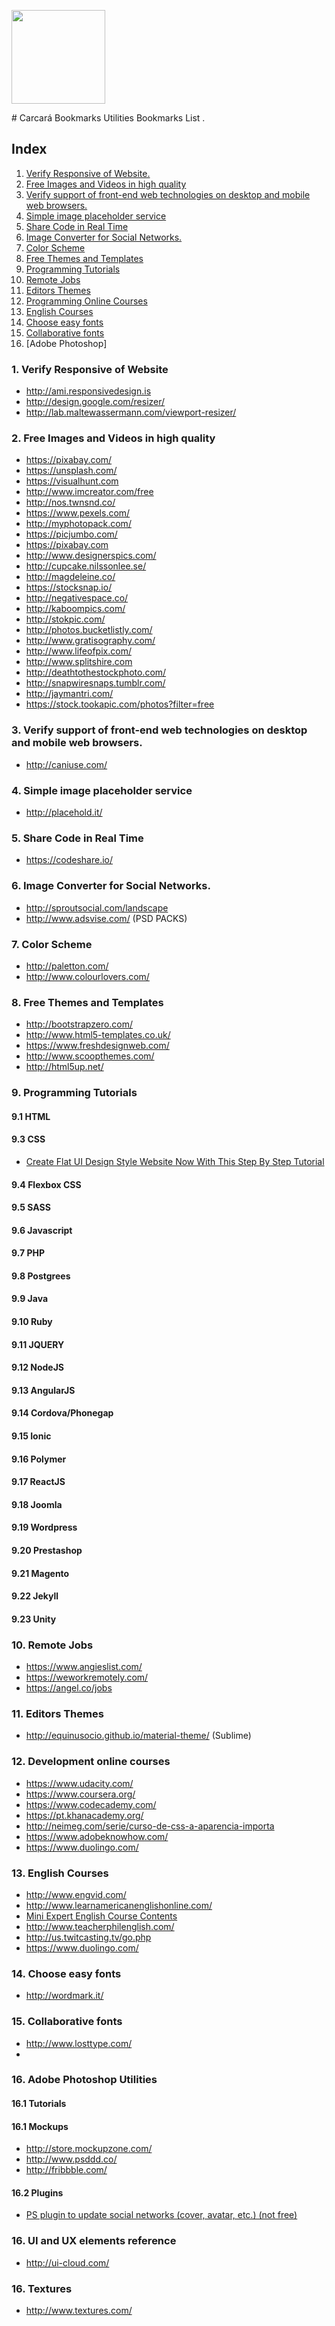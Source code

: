 <p>
  <img src="https://github.com/fromdenisvieira/carcara-angular/blob/master/carcara.jpg" width="150">
</p>
# Carcará Bookmarks
Utilities Bookmarks List .

## Index
1. [Verify Responsive of Website.](https://github.com/fromdenisvieira/utilities-bookmarks#1-verify-responsive-of-website)
2. [Free Images and Videos in high quality](https://github.com/fromdenisvieira/utilities-bookmarks#2-free-images-and-videos-in-high-quality)
3. [Verify support of front-end web technologies on desktop and mobile web browsers.](https://github.com/fromdenisvieira/utilities-bookmarks#3-verify-support-of-front-end-web-technologies-on-desktop-and-mobile-web-browsers)
4. [Simple image placeholder service](https://github.com/fromdenisvieira/utilities-bookmarks#4-simple-image-placeholder-service)
5. [Share Code in Real Time](https://github.com/fromdenisvieira/utilities-bookmarks#5-share-code-in-real-time)
6. [Image Converter for Social Networks.](https://github.com/fromdenisvieira/utilities-bookmarks#6-image-converter-for-social-networks)
7. [Color Scheme](https://github.com/fromdenisvieira/utilities-bookmarks#7-color-scheme)
8. [Free Themes and Templates](https://github.com/fromdenisvieira/utilities-bookmarks#8-free-themes-and-templates)
9. [Programming Tutorials](https://github.com/fromdenisvieira/utilities-bookmarks#9-programming-tutorials)
10. [Remote Jobs](https://github.com/fromdenisvieira/utilities-bookmarks#10-remote-jobs)
11. [Editors Themes](https://github.com/fromdenisvieira/utilities-bookmarks#11-editors-themes)
12. [Programming Online Courses](https://github.com/fromdenisvieira/utilities-bookmarks#12-programming-online-courses)
13. [English Courses](https://github.com/fromdenisvieira/utilities-bookmarks#13-english-courses)
14. [Choose easy fonts](https://github.com/fromdenisvieira/utilities-bookmarks#14-choose-easy-fonts)
15. [Collaborative fonts](https://github.com/fromdenisvieira/utilities-bookmarks#15-collaborative-fonts)
16. [Adobe Photoshop]

### 1. Verify Responsive of Website
- http://ami.responsivedesign.is
- http://design.google.com/resizer/
- http://lab.maltewassermann.com/viewport-resizer/

### 2. Free Images and Videos in high quality
- https://pixabay.com/
- https://unsplash.com/
- https://visualhunt.com
- http://www.imcreator.com/free
- http://nos.twnsnd.co/
- https://www.pexels.com/
- http://myphotopack.com/
- https://picjumbo.com/
- https://pixabay.com
- http://www.designerspics.com/
- http://cupcake.nilssonlee.se/
- http://magdeleine.co/
- https://stocksnap.io/
- http://negativespace.co/
- http://kaboompics.com/
- http://stokpic.com/
- http://photos.bucketlistly.com/
- http://www.gratisography.com/
- http://www.lifeofpix.com/
- http://www.splitshire.com
- http://deathtothestockphoto.com/
- http://snapwiresnaps.tumblr.com/
- http://jaymantri.com/
- https://stock.tookapic.com/photos?filter=free    

### 3. Verify support of front-end web technologies on desktop and mobile web browsers.
- http://caniuse.com/

### 4. Simple image placeholder service
- http://placehold.it/

### 5. Share Code in Real Time
- https://codeshare.io/

### 6. Image Converter for Social Networks.
- http://sproutsocial.com/landscape
- http://www.adsvise.com/ (PSD PACKS)

### 7. Color Scheme
- http://paletton.com/
- http://www.colourlovers.com/

### 8. Free Themes and Templates
- http://bootstrapzero.com/
- http://www.html5-templates.co.uk/
- https://www.freshdesignweb.com/
- http://www.scoopthemes.com/
- http://html5up.net/

### 9. Programming Tutorials
#### 9.1 HTML
#### 9.3 CSS
- [Create Flat UI Design Style Website Now With This Step By Step Tutorial](https://www.youtube.com/watch?v=4M8FDqVie2s)

#### 9.4 Flexbox CSS
#### 9.5 SASS
#### 9.6 Javascript
#### 9.7 PHP
#### 9.8 Postgrees
#### 9.9 Java
#### 9.10 Ruby
#### 9.11 JQUERY
#### 9.12 NodeJS
#### 9.13 AngularJS
#### 9.14 Cordova/Phonegap
#### 9.15 Ionic
#### 9.16 Polymer
#### 9.17 ReactJS
#### 9.18 Joomla
#### 9.19 Wordpress
#### 9.20 Prestashop
#### 9.21 Magento
#### 9.22 Jekyll
#### 9.23 Unity

### 10. Remote Jobs
- https://www.angieslist.com/
- https://weworkremotely.com/
- https://angel.co/jobs

### 11. Editors Themes
- http://equinusocio.github.io/material-theme/ (Sublime)

### 12. Development online courses
- https://www.udacity.com/
- https://www.coursera.org/
- https://www.codecademy.com/
-	https://pt.khanacademy.org/
- http://neimeg.com/serie/curso-de-css-a-aparencia-importa
- https://www.adobeknowhow.com/
- https://www.duolingo.com/

### 13. English Courses
- http://www.engvid.com/
- http://www.learnamericanenglishonline.com/
- [Mini Expert English Course Contents](https://drive.google.com/file/d/0B9h5i-FDSualZkt0YUhJNmdMODQ/view)
- http://www.teacherphilenglish.com/
- http://us.twitcasting.tv/go.php
- https://www.duolingo.com/

### 14. Choose easy fonts
- http://wordmark.it/

### 15. Collaborative fonts
- http://www.losttype.com/     
- 
### 16. Adobe Photoshop Utilities
#### 16.1 Tutorials
#### 16.1 Mockups
- http://store.mockupzone.com/
- http://www.psddd.co/
- http://fribbble.com/
#### 16.2 Plugins
- [PS plugin to update social networks (cover, avatar, etc.) (not free)](http://socialkit.madebysource.com/)


### 16. UI and UX elements reference
- http://ui-cloud.com/

### 16. Textures
- http://www.textures.com/


